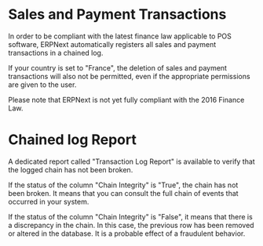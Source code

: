 <!-- add-breadcrumbs -->
# Sales and Payment Transactions

In order to be compliant with the latest finance law applicable to POS software, ERPNext automatically registers all sales and payment transactions in a chained log.

If your country is set to "France", the deletion of sales and payment transactions will also not be permitted, even if the appropriate permissions are given to the user.

Please note that ERPNext is not yet fully compliant with the 2016 Finance Law.

# Chained log Report

A dedicated report called "Transaction Log Report" is available to verify that the logged chain has not been broken.

If the status of the column "Chain Integrity" is "True", the chain has not been broken.
It means that you can consult the full chain of events that occurred in your system.

If the status of the column "Chain Integrity" is "False", it means that there is a discrepancy in the chain.
In this case, the previous row has been removed or altered in the database. It is a probable effect of a fraudulent behavior.
